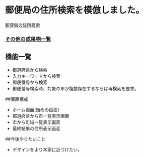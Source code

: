 # 郵便局の住所検索を模倣しました。
[郵便局の住所検索](https://www.post.japanpost.jp/smt-zipcode/)

### [その他の成果物一覧](http://roi93cc.xsrv.jp/seikabutu_list/)

## 機能一覧
- 都道府県から検索
- 入力キーワードから検索
- 郵便番号から検索
- 郵便番号検索時、対象の市が複数存在するならば再検索を要求。

##画面構成
- ホーム画面(始めの画面)
- 都道府県から市一覧表示画面
- 市から町域一覧表示画面
- 最終結果の住所表示画面

##今後やりたいこと
- デザインをより本家に近づけたい。